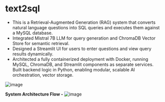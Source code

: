 # text2sql

-	This is a Retrieval-Augmented Generation (RAG) system that converts natural language questions into SQL queries and executes them against a MySQL database.
-	Integrated Mistral 7B LLM for query generation and ChromaDB Vector Store for semantic retrieval.
-	Designed a Streamlit UI for users to enter questions and view query results dynamically.
-	Architected a fully containerized deployment with Docker, running MySQL, ChromaDB, and Streamlit components as separate services. Built backend logic in Python, enabling modular, scalable AI orchestration, vector storage.


![image](https://github.com/user-attachments/assets/bd604949-d08b-47ba-9d81-28ea9af7ae15)

**System Architecture Flow -**
![image](https://github.com/user-attachments/assets/6f878e99-2169-447d-82f7-f3fd838bb857)

